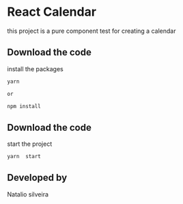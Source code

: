 # React Calendar

this project is a pure component test for creating a calendar

## Download the code

install the packages

```bash
yarn

or

npm install
```

## Download the code

start the project

```bash
yarn  start
```

## Developed by

Natalio silveira
